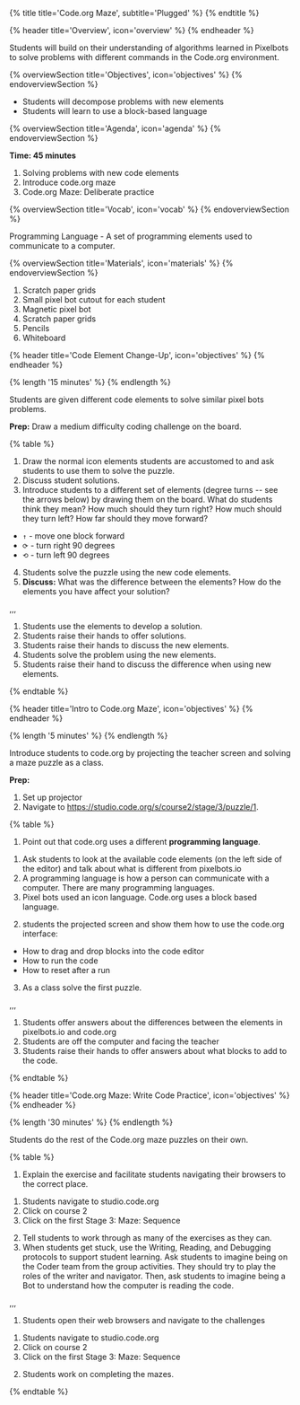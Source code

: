 {% title title='Code.org Maze', subtitle='Plugged' %}
{% endtitle %}

{% header title='Overview', icon='overview' %}
{% endheader %}

Students will build on their understanding of algorithms learned in Pixelbots to solve problems with different commands in the Code.org environment.

{% overviewSection title='Objectives', icon='objectives' %}
{% endoverviewSection %}

- Students will decompose problems with new elements
- Students will learn to use a block-based language

{% overviewSection title='Agenda', icon='agenda' %}
{% endoverviewSection %}

**Time: 45 minutes**

1. Solving problems with new code elements
2. Introduce code.org maze
3. Code.org Maze: Deliberate practice


{% overviewSection title='Vocab', icon='vocab' %}
{% endoverviewSection %}

Programming Language - A set of programming elements used to communicate to a computer.


{% overviewSection title='Materials', icon='materials' %}
{% endoverviewSection %}

1. Scratch paper grids
2. Small pixel bot cutout for each student
3. Magnetic pixel bot
4. Scratch paper grids
5. Pencils
6. Whiteboard

{% header title='Code Element Change-Up', icon='objectives' %}
{% endheader %}

{% length '15 minutes' %}
{% endlength %}

Students are given different code elements to solve similar pixel bots problems.

**Prep:** Draw a medium difficulty coding challenge on the board.

{% table %}

1) Draw the normal icon elements students are accustomed to and ask students to use them to solve the puzzle.
2) Discuss student solutions.
3) Introduce students to a different set of elements (degree turns -- see the arrows below) by drawing them on the board. What do students think they mean? How much should they turn right? How much should they turn left? How far should they move forward?
- `↑` - move one block forward
- `⟳` - turn right 90 degrees
- `⟲` - turn left 90 degrees
4) Students solve the puzzle using the new code elements.
5) **Discuss:** What was the difference between the elements? How do the elements you have affect your solution?

,,,

1) Students use the elements to develop a solution.
2) Students raise their hands to offer solutions.
3) Students raise their hands to discuss the new elements.
4) Students solve the problem using the new elements.
5) Students raise their hand to discuss the difference when using new elements.


{% endtable %}

{% header title='Intro to Code.org Maze', icon='objectives' %}
{% endheader %}

{% length '5 minutes' %}
{% endlength %}

 Introduce students to code.org by projecting the teacher screen and solving a maze puzzle as a class.

**Prep:**

1. Set up projector
2. Navigate to https://studio.code.org/s/course2/stage/3/puzzle/1.

{% table %}

1) Point out that code.org uses a different **programming language**.
1. Ask students to look at the available code elements (on the left side of the editor) and talk about what is different from pixelbots.io
2. A programming language is how a person can communicate with a computer. There are many programming languages.
3. Pixel bots used an icon language. Code.org uses a block based language.
2)  students the projected screen and show them how to use the code.org interface:
- How to drag and drop blocks into the code editor
- How to run the code
- How to reset after a run
3) As a class solve the first puzzle.

,,,

1) Students offer answers about the differences between the elements in pixelbots.io and code.org
2) Students are off the computer and facing the teacher
3) Students raise their hands to offer answers about what blocks to add to the code.


{% endtable %}

{% header title='Code.org Maze: Write Code Practice', icon='objectives' %}
{% endheader %}

{% length '30 minutes' %}
{% endlength %}

 Students do the rest of the Code.org maze puzzles on their own.

{% table %}

1) Explain the exercise and facilitate students navigating their browsers to the correct place.
1. Students navigate to studio.code.org
2. Click on course 2
3. Click on the first Stage 3: Maze: Sequence
2) Tell students to work through as many of the exercises as they can.
3) When students get stuck, use the Writing, Reading, and Debugging protocols to support student learning. Ask students to imagine being on the Coder team from the group activities. They should try to play the roles of the writer and navigator. Then, ask students to imagine being a Bot to understand how the computer is reading the code.

,,,

1) Students open their web browsers and navigate to the challenges
1. Students navigate to studio.code.org
2. Click on course 2
3. Click on the first Stage 3: Maze: Sequence
2) Students work on completing the mazes.

{% endtable %}
